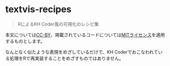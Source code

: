 # textvis-recipes

> RによるKH Coder風の可視化のレシピ集

本文については[CC-BY](https://creativecommons.org/licenses/by/4.0/)、掲載されているコードについては[MITライセンス](https://github.com/paithiov909/textvis-recipes/blob/main/LICENSE.md)を適用するものとします。

なんとなく似たような表現をめざしているだけで、KH Coderでおこなわれている処理をRで再実装することをめざすものではありません。
